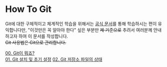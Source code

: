 How To Git
===

Git에 대한 구체적이고 체계적인 학습을 위해서는 [공식 문서](https://git-scm.com/book/ko/v2)를 통해 학습하시는 편이 유익합니다만, "이것만은 꼭 알아야 한다" 싶은 부분만 ~~제 기준으로~~ 추려서 여러분께 안내하고자 하여 이 문서를 작성합니다.    
~~Git 사용법은 Git으로 관리합니다.~~

[00. Git이 뭐죠?](chapter00.md)    
[01. Git 설치 및 초기 설정](chapter01.md)
[02. Git 저장소 파일의 상태](chapter02.md)

